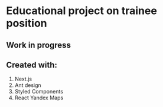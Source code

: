 
# Educational project on trainee position

## Work in progress

## Created with:
1. Next.js
2. Ant design
3. Styled Components
4. React Yandex Maps 

